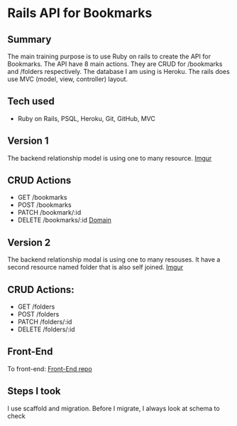 # Rails API for Bookmarks
## Summary
The main training purpose is to use Ruby on rails to create the API for Bookmarks.
The API have 8 main actions. They are CRUD for /bookmarks and /folders respectively.
The database I am using is Heroku. The rails does use MVC (model, view, controller)
layout. 

## Tech used
- Ruby on Rails, PSQL, Heroku, Git, GitHub, MVC

## Version 1
The backend relationship model is using one to many resource.
[Imgur](https://i.imgur.com/NZcQJie.png)

## CRUD Actions
- GET /bookmarks
- POST /bookmarks
- PATCH /bookmark/:id
- DELETE /bookmarks/:id
[Domain](https://rail-heroku-project-temple.herokuapp.com/)

## Version 2
The backend relationship modal is using one to many resouses. It have a second
resource named folder that is also self joined.
[Imgur](https://i.imgur.com/ETTBLPn.png)

## CRUD Actions:
- GET /folders
- POST /folders
- PATCH /folders/:id
- DELETE /folders/:id

## Front-End
To front-end: [Front-End repo](https://github.com/TakyiuLo/rail-Heroku-Front-End)

## Steps I took
I use scaffold and migration. Before I migrate, I always look at schema to check
